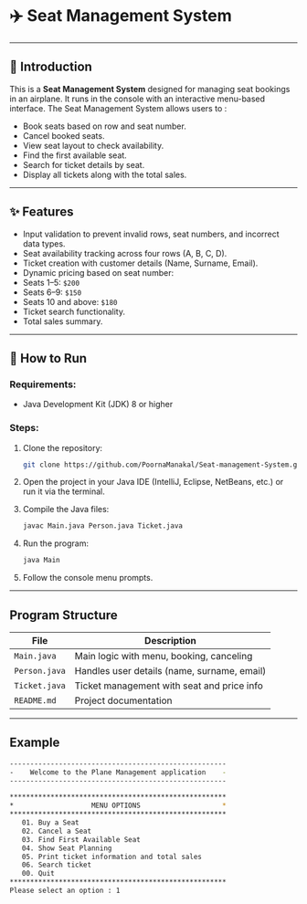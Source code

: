 # ✈️ Seat Management System

---

## 📖 Introduction

This is a **Seat Management System** designed for managing seat bookings in an airplane. It runs in the console with an interactive menu-based interface.
The Seat Management System allows users to :

- Book seats based on row and seat number.
- Cancel booked seats.
- View seat layout to check availability.
- Find the first available seat.
- Search for ticket details by seat.
- Display all tickets along with the total sales.

---

## ✨ Features

-  Input validation to prevent invalid rows, seat numbers, and incorrect data types.
-  Seat availability tracking across four rows (A, B, C, D).
-  Ticket creation with customer details (Name, Surname, Email).
-  Dynamic pricing based on seat number:
  - Seats 1–5: `$200`
  - Seats 6–9: `$150`
  - Seats 10 and above: `$180`
-  Ticket search functionality.
-  Total sales summary.

---

## 🚀 How to Run

### Requirements:
- Java Development Kit (JDK) 8 or higher

### Steps:
1. Clone the repository:
   
   ```bash
   git clone https://github.com/PoornaManakal/Seat-management-System.git
   ```
   
2. Open the project in your Java IDE (IntelliJ, Eclipse, NetBeans, etc.) or run it via the terminal.
   
3. Compile the Java files:

   ```bash
   javac Main.java Person.java Ticket.java
   ```
   
4. Run the program:
   
   ```bash
   java Main
   ```
   
5. Follow the console menu prompts.

---

##  Program Structure

| File                  | Description                                  |
|-----------------------|----------------------------------------------|
| `Main.java`             | Main logic with menu, booking, canceling    |
| `Person.java`         | Handles user details (name, surname, email)|
| `Ticket.java`| Ticket management with seat and price info |
| `README.md`           | Project documentation                       |

---

##  Example

```bash
-----------------------------------------------------
-    Welcome to the Plane Management application    -
-----------------------------------------------------

*****************************************************
*                   MENU OPTIONS                    *
*****************************************************
   01. Buy a Seat
   02. Cancel a Seat
   03. Find First Available Seat
   04. Show Seat Planning
   05. Print ticket information and total sales
   06. Search ticket
   00. Quit
*****************************************************
Please select an option : 1
```


